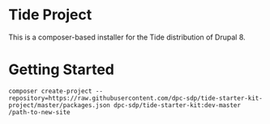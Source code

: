 # Tide Project

This is a composer-based installer for the Tide distribution of Drupal 8.

# Getting Started

```
composer create-project --repository=https://raw.githubusercontent.com/dpc-sdp/tide-starter-kit-project/master/packages.json dpc-sdp/tide-starter-kit:dev-master /path-to-new-site
```

